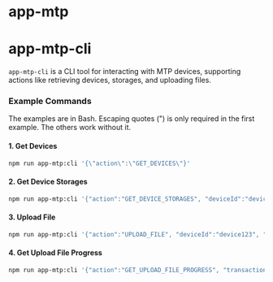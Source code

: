 # app-mtp

# app-mtp-cli

`app-mtp-cli` is a CLI tool for interacting with MTP devices, supporting actions like retrieving devices, storages, and
uploading files.

### Example Commands

The examples are in Bash. Escaping quotes (\") is only required in the first example. The others work without it.

#### 1. Get Devices

```bash
npm run app-mtp:cli '{\"action\":\"GET_DEVICES\"}'
```

#### 2. Get Device Storages

```bash
npm run app-mtp:cli '{"action":"GET_DEVICE_STORAGES", "deviceId":"device123"}'
```

#### 3. Upload File

```bash
npm run app-mtp:cli '{"action":"UPLOAD_FILE", "deviceId":"device123", "storageId":"storage456", "destinationPath":"/path/to/destination", "sourcePath":"/path/to/source"}'
```

#### 4. Get Upload File Progress

```bash
npm run app-mtp:cli '{"action":"GET_UPLOAD_FILE_PROGRESS", "transactionId":"transaction123"}'
```

